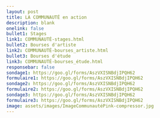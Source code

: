 ```yaml
---
layout: post
title: LA COMMUNAUTÉ en action
description: blank
onelink: false
bullet1: Stages
link1: COMMUNAUTÉ-stages.html
bullet2: Bourses d'artiste
link2: COMMUNAUTÉ-bourses_artiste.html
bullet3: Bourses d'étude
link3: COMMUNAUTÉ-bourses_étude.html
responsebar: false
sondage1: https://goo.gl/forms/AszVXISNBdjIPQH62
formulaire1: https://goo.gl/forms/AszVXISNBdjIPQH62
sondage2: https://goo.gl/forms/AszVXISNBdjIPQH62
formulaire2: https://goo.gl/forms/AszVXISNBdjIPQH62
sondage3: https://goo.gl/forms/AszVXISNBdjIPQH62
formulaire3: https://goo.gl/forms/AszVXISNBdjIPQH62
image: assets/images/ImageCommunautéPink-compressor.jpg
---
```

